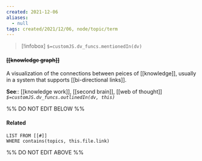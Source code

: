 ```yaml
---
created: 2021-12-06 
aliases:
  - null
tags: created/2021/12/06, node/topic/term
---
```

> [!infobox]
`$=customJS.dv_funcs.mentionedIn(dv)`

#### <s class="topic-title">[[knowledge graph]]</s>

A visualization of the connections between peices of [[knowledge]], usually in a system that supports [[bi-directional links]].

**See**:: [[knowledge work]], [[second brain]], [[web of thought]]
*`$=customJS.dv_funcs.outlinedIn(dv, this)`*

%% DO NOT EDIT BELOW %%
#### Related 
```dataview
LIST FROM [[#]]
WHERE contains(topics, this.file.link)
```
%% DO NOT EDIT ABOVE %%
